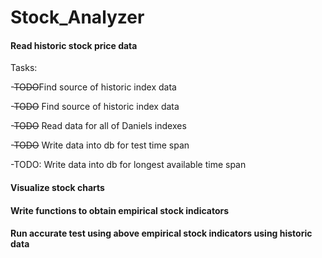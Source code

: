 # Stock_Analyzer

#### Read historic stock price data
Tasks:

-~~TODO~~Find source of historic index data

-~~TODO~~ Find source of historic index data

-~~TODO~~ Read data for all of Daniels indexes

-~~TODO~~ Write data into db for test time span

-TODO: Write data into db for longest available time span

#### Visualize stock charts
#### Write functions to obtain empirical stock indicators
#### Run accurate test using above empirical stock indicators using historic data

